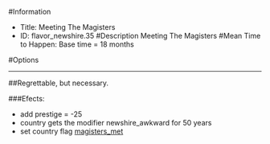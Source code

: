 #Information
 - Title: Meeting The Magisters
 - ID: flavor_newshire.35
#Description
Meeting The Magisters
#Mean Time to Happen:
Base time = 18 months

#Options

___
##Regrettable, but necessary.

###Efects:<ul><li>add prestige = -25</li><li>country gets the modifier newshire_awkward for 50 years</li><li>set country flag [magisters_met](../flags/magisters_met.md)</li></ul>
